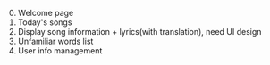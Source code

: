 0. Welcome page
1. Today's songs
2. Display song information + lyrics(with translation), need UI design
3. Unfamiliar words list
4. User info management
